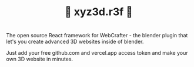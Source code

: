 #

<h1 align="center">
 🌟 xyz3d.r3f 🌟
</h1>

#

The open source React framework for WebCrafter - the blender plugin that let's you create advanced 3D websites inside of blender.

Just add your free github.com and vercel.app access token and make your own 3D website in minutes.
